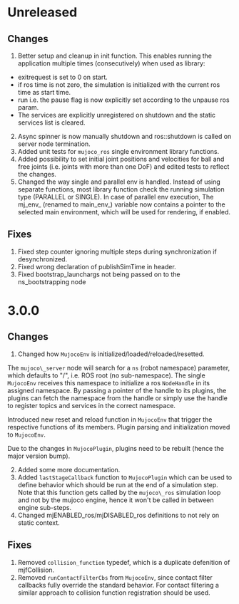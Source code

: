 # Unreleased

## Changes
1. Better setup and cleanup in init function. This enables running the application multiple times (consecutively) when used as library:
  - exitrequest is set to 0 on start.
  - if ros time is not zero, the simulation is initialized with the current ros time as start time.
  - run i.e. the pause flag is now explicitly set according to the unpause ros param.
  - The services are explicitly unregistered on shutdown and the static services list is cleared.
2. Async spinner is now manually shutdown and ros::shutdown is called on server node termination.
3. Added unit tests for `mujoco_ros` single environment library functions.
4. Added possibility to set initial joint positions and velocities for ball and free joints (i.e. joints with more than one DoF) and edited tests to reflect the changes.
5. Changed the way single and parallel env is handled. Instead of using separate functions, most library function check the running simulation type (PARALLEL or SINGLE). In case of parallel env execution, The mj_env_ (renamed to main_env_) variable now contains a pointer to the selected main environment, which will be used for rendering, if enabled.

## Fixes
1. Fixed step counter ignoring multiple steps during synchronization if desynchronized.
2. Fixed wrong declaration of publishSimTime in header.
3. Fixed bootstrap_launchargs not being passed on to the ns_bootstrapping node



# 3.0.0

## Changes
1. Changed how `MujocoEnv` is initialized/loaded/reloaded/resetted.

The `mujoco\_server` node will search for a `ns` (robot namespace) parameter, which defaults to "/", i.e. ROS root (no sub-namespace). The single `MujocoEnv` receives this namespace to initialize a ros `NodeHandle` in its assigned namespace. By passing a pointer of the handle to its plugins, the plugins can fetch the namespace from the handle or simply use the handle to register topics and services in the correct namespace.

Introduced new reset and reload function in `MujocoEnv` that trigger the respective functions of its members.
Plugin parsing and initialization moved to `MujocoEnv`.

Due to the changes in `MujocoPlugin`, plugins need to be rebuilt (hence the major version bump).

2. Added some more documentation.
3. Added `lastStageCallback` function to `MujocoPlugin` which can be used to define behavior which should be run at the end of a simulation step. Note that this function gets called by the `mujoco\_ros` simulation loop and not by the mujoco engine, hence it won't be called in between engine sub-steps.
4. Changed mjENABLED_ros/mjDISABLED_ros definitions to not rely on static context.

## Fixes
1. Removed `collision_function` typedef, which is a duplicate defenition of mjfCollision.
2. Removed `runContactFilterCbs` from `MujocoEnv`, since contact filter callbacks fully override the standard behavior. For contact filtering a similar approach to collision function registration should be used.
